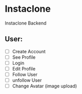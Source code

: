 # Instaclone

Instaclone Backend

## User:

- [ ] Create Account
- [ ] See Profile
- [ ] Login
- [ ] Edit Profile
- [ ] Follow User
- [ ] unfollow User
- [ ] Change Avatar (image upload)